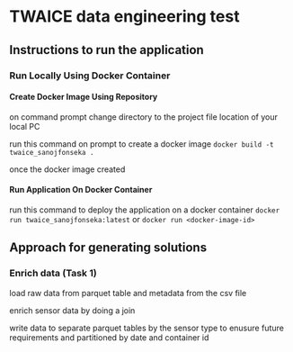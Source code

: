 # TWAICE data engineering test

## Instructions to run the application

### Run Locally Using Docker Container

#### Create Docker Image Using Repository

on command prompt change directory to the project file location of your local PC

run this command on prompt  to create a docker image `docker build -t twaice_sanojfonseka .`

once the docker image created

#### Run Application On Docker Container

run this command to deploy the application on a docker container `docker run twaice_sanojfonseka:latest` or `docker run <docker-image-id>`

## Approach for generating solutions

### Enrich data (Task 1)

load raw data from parquet table and metadata from the csv file

enrich sensor data by doing a join

write data to separate parquet tables by the sensor type to enusure future requirements and partitioned by date and container id